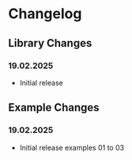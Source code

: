 # Changelog

## Library Changes

### 19.02.2025

- Initial release

## Example Changes

### 19.02.2025

- Initial release examples 01 to 03
